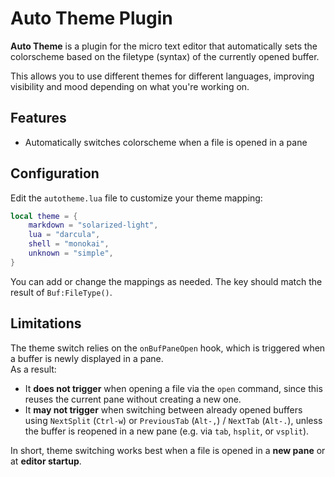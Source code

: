 # Auto Theme Plugin

**Auto Theme** is a plugin for the micro text editor that automatically sets
the colorscheme based on the filetype (syntax) of the currently opened buffer.

This allows you to use different themes for different languages, improving
visibility and mood depending on what you're working on.

## Features

- Automatically switches colorscheme when a file is opened in a pane

## Configuration

Edit the `autotheme.lua` file to customize your theme mapping:

```lua
local theme = {
    markdown = "solarized-light",
    lua = "darcula",
    shell = "monokai",
    unknown = "simple",
}
```

You can add or change the mappings as needed.
The key should match the result of `Buf:FileType()`.

## Limitations

The theme switch relies on the `onBufPaneOpen` hook, which is triggered when a
buffer is newly displayed in a pane.  
As a result:

- It **does not trigger** when opening a file via the `open` command, since
  this reuses the current pane without creating a new one.
- It **may not trigger** when switching between already opened buffers using
  `NextSplit` (`Ctrl-w`) or `PreviousTab` (`Alt-,`) / `NextTab` (`Alt-.`),
  unless the buffer is reopened in a new pane (e.g. via `tab`, `hsplit`, or
  `vsplit`).

In short, theme switching works best when a file is opened in a **new pane** or
at **editor startup**.
